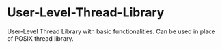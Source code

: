 # User-Level-Thread-Library

User-Level Thread Library with basic functionalities. Can be used in place of POSIX thread library.
